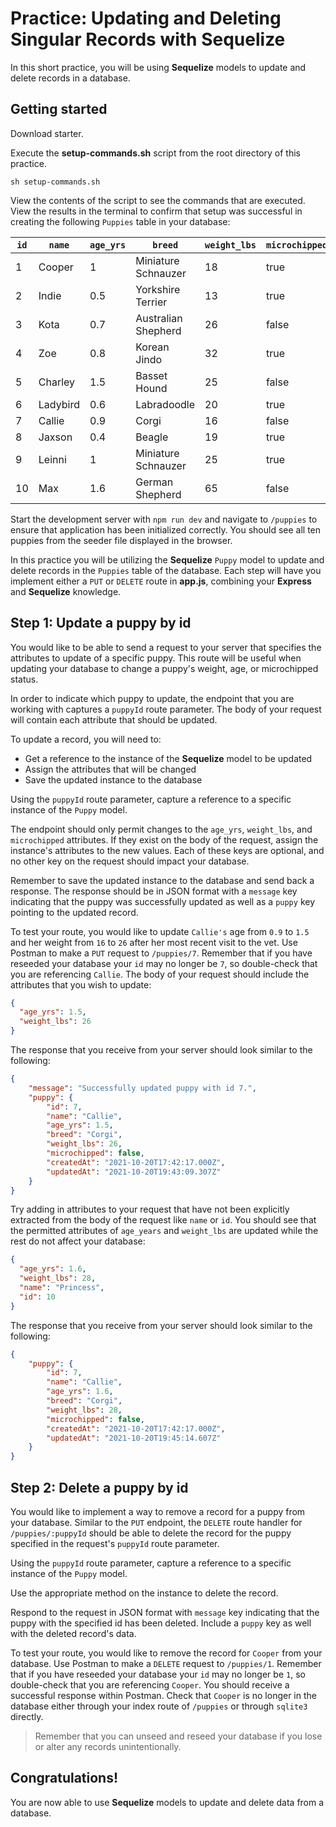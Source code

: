 # Practice: Updating and Deleting Singular Records with Sequelize

In this short practice, you will be using **Sequelize** models to update and 
delete records in a database.

## Getting started

Download starter. 

Execute the __setup-commands.sh__ script from the root directory of this
practice. 

```shell
sh setup-commands.sh
```

View the contents of the script to see the commands that are executed. View the results in the terminal to confirm that setup was successful in creating the following `Puppies` table in your database:

| `id` | `name`   | `age_yrs` | `breed`             | `weight_lbs` | `microchipped` |
| ---- | -------- | --------- | ------------------- | ------------ | -------------- |
| 1    | Cooper   | 1         | Miniature Schnauzer | 18           | true           |
| 2    | Indie    | 0.5       | Yorkshire Terrier   | 13           | true           |
| 3    | Kota     | 0.7       | Australian Shepherd | 26           | false          |
| 4    | Zoe      | 0.8       | Korean Jindo        | 32           | true           |
| 5    | Charley  | 1.5       | Basset Hound        | 25           | false          |
| 6    | Ladybird | 0.6       | Labradoodle         | 20           | true           |
| 7    | Callie   | 0.9       | Corgi               | 16           | false          |
| 8    | Jaxson   | 0.4       | Beagle              | 19           | true           |
| 9    | Leinni   | 1         | Miniature Schnauzer | 25           | true           |
| 10   | Max      | 1.6       | German Shepherd     | 65           | false          |


Start the development server with `npm run dev` and navigate to `/puppies` to
ensure that application has been initialized correctly. You should see all ten 
puppies from the seeder file displayed in the browser.

In this practice you will be utilizing the **Sequelize** `Puppy` model to update 
and delete records in the `Puppies` table of the database. Each step will have 
you implement either a `PUT` or `DELETE` route in __app.js__, combining your 
**Express** and **Sequelize** knowledge.


## Step 1: Update a puppy by id

You would like to be able to send a request to your server that specifies the 
attributes to update of a specific puppy. This route will be useful when 
updating your database to change a puppy's weight, age, or microchipped status.

In order to indicate which puppy to update, the endpoint that you are working 
with captures a `puppyId` route parameter. The body of your request will
contain each attribute that should be updated.

To update a record, you will need to:
  * Get a reference to the instance of the **Sequelize** model to be updated
  * Assign the attributes that will be changed
  * Save the updated instance to the database

Using the `puppyId` route parameter, capture a reference to a specific instance
of the `Puppy` model.

The endpoint should only permit changes to the `age_yrs`, `weight_lbs`, and 
`microchipped` attributes. If they exist on the body of the request, assign the 
instance's attributes to the new values. Each of these keys are optional, and no 
other key on the request should impact your database.

Remember to save the updated instance to the database and send back a response. 
The response should be in JSON format with a `message` key indicating that the 
puppy was successfully updated as well as a `puppy` key pointing to the updated 
record.

To test your route, you would like to update `Callie's` age from `0.9` to `1.5` 
and her weight from `16` to `26` after her most recent visit to the vet. Use 
Postman to make a `PUT` request to `/puppies/7`. Remember that if you have 
reseeded your database your `id` may no longer be `7`, so double-check that you 
are referencing `Callie`. The body of your request should include the attributes 
that you wish to update:

```json
{
  "age_yrs": 1.5,
  "weight_lbs": 26
}
```

The response that you receive from your server should look similar to the 
following:

```json
{
    "message": "Successfully updated puppy with id 7.",
    "puppy": {
        "id": 7,
        "name": "Callie",
        "age_yrs": 1.5,
        "breed": "Corgi",
        "weight_lbs": 26,
        "microchipped": false,
        "createdAt": "2021-10-20T17:42:17.000Z",
        "updatedAt": "2021-10-20T19:43:09.307Z"
    }
}
```

Try adding in attributes to your request that have not been explicitly 
extracted from the body of the request like `name` or `id`. You should
see that the permitted attributes of `age_years` and `weight_lbs` are
updated while the rest do not affect your database:

```json
{
  "age_yrs": 1.6,
  "weight_lbs": 28,
  "name": "Princess",
  "id": 10
}
```

The response that you receive from your server should look similar to the 
following:

```json
{
    "puppy": {
        "id": 7,
        "name": "Callie",
        "age_yrs": 1.6,
        "breed": "Corgi",
        "weight_lbs": 28,
        "microchipped": false,
        "createdAt": "2021-10-20T17:42:17.000Z",
        "updatedAt": "2021-10-20T19:45:14.607Z"
    }
}
```


## Step 2: Delete a puppy by id

You would like to implement a way to remove a record for a puppy from your 
database. Similar to the `PUT` endpoint, the `DELETE` route handler for 
`/puppies/:puppyId` should be able to delete the record for the puppy specified 
in the request's `puppyId` route parameter.

Using the `puppyId` route parameter, capture a reference to a specific instance
of the `Puppy` model.

Use the appropriate method on the instance to delete the record.

Respond to the request in JSON format with `message` key indicating that the 
puppy with the specified id has been deleted. Include a `puppy` key as well with 
the deleted record's data.

To test your route, you would like to remove the record for `Cooper` from your 
database. Use Postman to make a `DELETE` request to `/puppies/1`. Remember that 
if you have reseeded your database your `id` may no longer be `1`, so 
double-check that you are referencing `Cooper`. You should receive a successful 
response within Postman. Check that `Cooper` is no longer in the database either 
through your index route of `/puppies` or through `sqlite3` directly.

> Remember that you can unseed and reseed your database if you lose or alter any 
> records unintentionally.


## Congratulations!

You are now able to use **Sequelize** models to update and delete data from a 
database.
